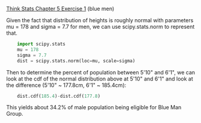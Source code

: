 [Think Stats Chapter 5 Exercise 1](http://greenteapress.com/thinkstats2/html/thinkstats2006.html#toc50) (blue men)

Given the fact that distribution of heights is roughly normal with parameters mu = 178 and sigma = 7.7 for men, we can use scipy.stats.norm to represent that.

```python
	import scipy.stats
	mu = 178
	sigma = 7.7
	dist = scipy.stats.norm(loc=mu, scale=sigma)
```

Then to determine the percent of population between 5'10" and 6'1", we can look at the cdf of the normal distribution above at 5'10" and 6'1" and look at the difference (5'10" ~ 177.8cm, 6'1" ~ 185.4cm):

```python
	dist.cdf(185.4)-dist.cdf(177.8)
```

This yields about 34.2% of male population being eligible for Blue Man Group.